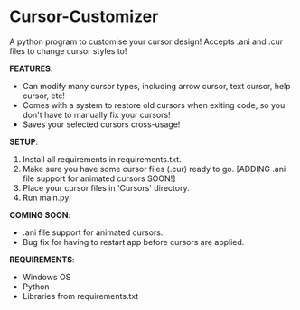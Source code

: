 # Cursor-Customizer
A python program to customise your cursor design! Accepts .ani and .cur files to change cursor styles to!
   
**FEATURES**:
- Can modify many cursor types, including arrow cursor, text cursor, help cursor, etc!
- Comes with a system to restore old cursors when exiting code, so you don't have to manually fix your cursors!
- Saves your selected cursors cross-usage!
   
**SETUP**:
1. Install all requirements in requirements.txt.
2. Make sure you have some cursor files (.cur) ready to go. [ADDING .ani file support for animated cursors SOON!]
3. Place your cursor files in 'Cursors' directory.
4. Run main.py!
   
**COMING SOON**:
- .ani file support for animated cursors.
- Bug fix for having to restart app before cursors are applied.
   
**REQUIREMENTS**:
- Windows OS
- Python
- Libraries from requirements.txt
